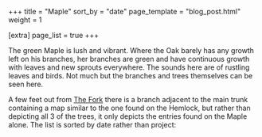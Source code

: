 +++
title = "Maple"
sort_by = "date"
page_template = "blog_post.html"
weight = 1

[extra]
page_list = true
+++

The green Maple is lush and vibrant. Where the Oak barely
has any growth left on his branches, her branches are green
and have continuous growth with leaves and new sprouts
everywhere. The sounds here are of rustling leaves and
birds. Not much but the branches and trees themselves can be
seen here.

A few feet out from [The Fork](@/trio/_index.md) there is a branch
adjacent to the main trunk containing a map similar to the
one found on the Hemlock, but rather than depicting all 3 of
the trees, it only depicts the entries found on the Maple
alone. The list is sorted by date rather than project:
